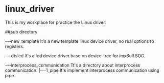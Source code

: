 # linux_driver
This is my workplace for practice the Linux driver.

##sub directory

---new_template It's a new template linux device driver, no real options to registers.

---dtsled	It's a led device driver base on device-tree for imx6ull SOC.

---interprocess_communication	Tt's a directory about interprocess communication.
  |---1_pipe	It's implement interprocess communication using pipe.
